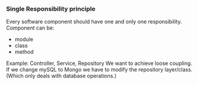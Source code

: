 ### Single Responsibility principle

Every software component should have one and only one responsibility. 
Component can be: 
- module
- class
- method

Example: Controller, Service, Repository
We want to achieve loose coupling. If we change mySQL to Mongo we have to modify the repository layer/class.(Which only
deals with database operations.)


